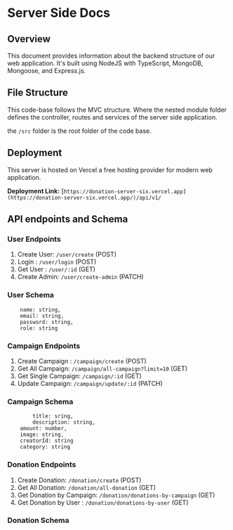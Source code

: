 # Server Side Docs

## Overview

This document provides information about the backend structure of our web application. It's built using NodeJS with TypeScript, MongoDB, Mongoose, and Express.js.

## File Structure

This code-base follows the MVC structure. Where the nested module folder defines the controller, routes and services of the server side application. 

the `/src`  folder is the root folder of the code base. 

 

## Deployment

This server is hosted on Vercel a  free hosting provider for modern web application. 

**Deployment Link:**   [`https://donation-server-six.vercel.app](https://donation-server-six.vercel.app/)/api/v1/`

## API endpoints and Schema

### User   Endpoints

1. Create User: `/user/create` (POST)
2. Login : `/user/login` (POST)
3. Get User : `/user/:id` (GET)
4. Create Admin: `/user/create-admin` (PATCH)

### User Schema

```tsx
    name: string,
    email: string,
    password: string,
    role: string
```

### Campaign Endpoints

1. Create Campaign : `/campaign/create` (POST)
2. Get All Campaign: `/campaign/all-campaign?limit=10` (GET) 
3. Get Single Campaign: `/campaign/:id` (GET)
4. Update Campaign: `/campaign/update/:id` (PATCH)

### Campaign Schema

```tsx
		title: sring,
		description: string,
    amount: number,
    image: string,
    creatorId: string
    category: string
```

### Donation Endpoints

1. Create Donation: `/donation/create` (POST)
2. Get All Donation: `/donation/all-donation` (GET)
3. Get Donation by Campaign: `/donation/donations-by-campaign` (GET)
4. Get Donation by User :  `/donation/donations-by-user` (GET)

### Donation Schema
